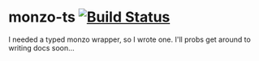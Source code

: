 # monzo-ts [![Build Status](https://travis-ci.org/viralpickaxe/monzo-ts.svg?branch=master)](https://travis-ci.org/viralpickaxe/monzo-ts)
I needed a typed monzo wrapper, so I wrote one. I'll probs get around to writing docs soon...
